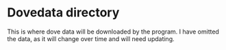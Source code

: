 # Dovedata directory

This is where dove data will be downloaded by the program. I have omitted the data, as it will change over time and will need updating.